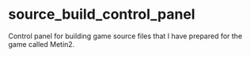 # source_build_control_panel
Control panel for building game source files that I have prepared for the game called Metin2.
